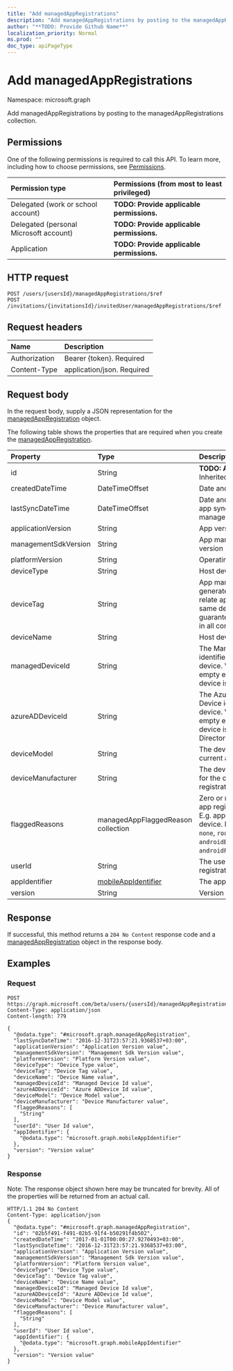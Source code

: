 ```yaml
---
title: "Add managedAppRegistrations"
description: "Add managedAppRegistrations by posting to the managedAppRegistrations collection."
author: "**TODO: Provide Github Name**"
localization_priority: Normal
ms.prod: ""
doc_type: apiPageType
---
```


# Add managedAppRegistrations

Namespace: microsoft.graph

Add managedAppRegistrations by posting to the managedAppRegistrations collection.

## Permissions
One of the following permissions is required to call this API. To learn more, including how to choose permissions, see [Permissions](/concepts/permissions-reference.md).

|Permission type|Permissions (from most to least privileged)|
|:---|:---|
|Delegated (work or school account)|**TODO: Provide applicable permissions.**|
|Delegated (personal Microsoft account)|**TODO: Provide applicable permissions.**|
|Application|**TODO: Provide applicable permissions.**|

## HTTP request
<!-- {
  "blockType": "ignored"
}
-->
``` http
POST /users/{usersId}/managedAppRegistrations/$ref
POST /invitations/{invitationsId}/invitedUser/managedAppRegistrations/$ref
```

## Request headers
|Name|Description|
|:---|:---|
|Authorization|Bearer {token}. Required|
|Content-Type|application/json. Required|

## Request body
In the request body, supply a JSON representation for the [managedAppRegistration](../resources/managedappregistration.md) object.

The following table shows the properties that are required when you create the [managedAppRegistration](../resources/managedappregistration.md).

|Property|Type|Description|
|:---|:---|:---|
|id|String|**TODO: Add Description** Inherited from [entity](../resources/entity.md)|
|createdDateTime|DateTimeOffset|Date and time of creation|
|lastSyncDateTime|DateTimeOffset|Date and time of last the app synced with management service.|
|applicationVersion|String|App version|
|managementSdkVersion|String|App management SDK version|
|platformVersion|String|Operating System version|
|deviceType|String|Host device type|
|deviceTag|String|App management SDK generated tag, which helps relate apps hosted on the same device. Not guaranteed to relate apps in all conditions.|
|deviceName|String|Host device name|
|managedDeviceId|String|The Managed Device identifier of the host device. Value could be empty even when the host device is managed.|
|azureADDeviceId|String|The Azure Active Directory Device identifier of the host device. Value could be empty even when the host device is Azure Active Directory registered.|
|deviceModel|String|The device model for the current app registration |
|deviceManufacturer|String|The device manufacturer for the current app registration |
|flaggedReasons|managedAppFlaggedReason collection|Zero or more reasons an app registration is flagged. E.g. app running on rooted device. Possible values are: `none`, `rootedDevice`, `androidBootloaderUnlocked`, `androidFactoryRomModified`.|
|userId|String|The user Id to who this app registration belongs.|
|appIdentifier|[mobileAppIdentifier](../resources/mobileappidentifier.md)|The app package Identifier|
|version|String|Version of the entity.|



## Response
If successful, this method returns a `204 No Content` response code and a [managedAppRegistration](../resources/managedappregistration.md) object in the response body.

## Examples

### Request
<!-- {
  "blockType": "request",
  "name": "create_managedappregistration_from_"
}
-->
``` http
POST https://graph.microsoft.com/beta/users/{usersId}/managedAppRegistrations/$ref
Content-Type: application/json
Content-length: 779

{
  "@odata.type": "#microsoft.graph.managedAppRegistration",
  "lastSyncDateTime": "2016-12-31T23:57:21.9368537+03:00",
  "applicationVersion": "Application Version value",
  "managementSdkVersion": "Management Sdk Version value",
  "platformVersion": "Platform Version value",
  "deviceType": "Device Type value",
  "deviceTag": "Device Tag value",
  "deviceName": "Device Name value",
  "managedDeviceId": "Managed Device Id value",
  "azureADDeviceId": "Azure ADDevice Id value",
  "deviceModel": "Device Model value",
  "deviceManufacturer": "Device Manufacturer value",
  "flaggedReasons": [
    "String"
  ],
  "userId": "User Id value",
  "appIdentifier": {
    "@odata.type": "microsoft.graph.mobileAppIdentifier"
  },
  "version": "Version value"
}
```

### Response
Note: The response object shown here may be truncated for brevity. All of the properties will be returned from an actual call.
<!-- {
  "blockType": "response",
  "truncated": true,
  "@odata.type": "microsoft.graph.managedappregistration"
}
-->
``` http
HTTP/1.1 204 No Content
Content-Type: application/json
{
  "@odata.type": "#microsoft.graph.managedAppRegistration",
  "id": "02b5f491-f491-02b5-91f4-b50291f4b502",
  "createdDateTime": "2017-01-01T00:00:27.9270493+03:00",
  "lastSyncDateTime": "2016-12-31T23:57:21.9368537+03:00",
  "applicationVersion": "Application Version value",
  "managementSdkVersion": "Management Sdk Version value",
  "platformVersion": "Platform Version value",
  "deviceType": "Device Type value",
  "deviceTag": "Device Tag value",
  "deviceName": "Device Name value",
  "managedDeviceId": "Managed Device Id value",
  "azureADDeviceId": "Azure ADDevice Id value",
  "deviceModel": "Device Model value",
  "deviceManufacturer": "Device Manufacturer value",
  "flaggedReasons": [
    "String"
  ],
  "userId": "User Id value",
  "appIdentifier": {
    "@odata.type": "microsoft.graph.mobileAppIdentifier"
  },
  "version": "Version value"
}
```

